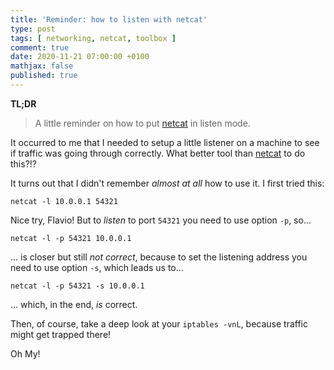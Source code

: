 ```yaml
---
title: 'Reminder: how to listen with netcat'
type: post
tags: [ networking, netcat, toolbox ]
comment: true
date: 2020-11-21 07:00:00 +0100
mathjax: false
published: true
---
```


**TL;DR**

> A little reminder on how to put [netcat][] in listen mode.

It occurred to me that I needed to setup a little listener on a machine to
see if traffic was going through correctly. What better tool than [netcat][]
to do this?!?

It turns out that I didn't remember *almost at all* how to use it. I first
tried this:

```shell
netcat -l 10.0.0.1 54321
```

Nice try, Flavio! But to *listen* to port `54321` you need to use option
`-p`, so...

```shell
netcat -l -p 54321 10.0.0.1
```

... is closer but still *not correct*, because to set the listening address
you need to use option `-s`, which leads us to...

```shell
netcat -l -p 54321 -s 10.0.0.1
```

... which, in the end, *is* correct.

Then, of course, take a deep look at your `iptables -vnL`, because traffic
might get trapped there!

Oh My!

[netcat]: https://en.wikipedia.org/wiki/Netcat
